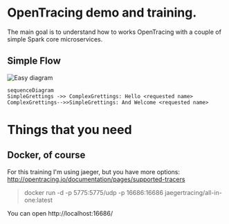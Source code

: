 # OpenTracing demo and training.

The main goal is to understand how to works OpenTracing with a couple of simple Spark core microservices.

## Simple Flow

![Easy diagram](https://github.com/sucius/opentracing_spark/blob/master/images/diagram.PNG "Diagram")

```mermaid
sequenceDiagram
SimpleGrettings ->> ComplexGrettings: Hello <requested name>
ComplexGrettings-->>SimpleGrettings: And Welcome <requested name>
```

# Things that you need

## Docker, of course

For this training I'm using jaeger, but you have more options: http://opentracing.io/documentation/pages/supported-tracers

> docker run -d -p 5775:5775/udp -p 16686:16686 jaegertracing/all-in-one:latest

You can open http://localhost:16686/